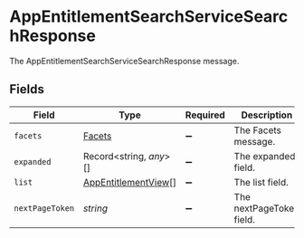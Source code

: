 # AppEntitlementSearchServiceSearchResponse

The AppEntitlementSearchServiceSearchResponse message.


## Fields

| Field                                                             | Type                                                              | Required                                                          | Description                                                       |
| ----------------------------------------------------------------- | ----------------------------------------------------------------- | ----------------------------------------------------------------- | ----------------------------------------------------------------- |
| `facets`                                                          | [Facets](../../models/shared/facets.md)                           | :heavy_minus_sign:                                                | The Facets message.                                               |
| `expanded`                                                        | Record<string, *any*>[]                                           | :heavy_minus_sign:                                                | The expanded field.                                               |
| `list`                                                            | [AppEntitlementView](../../models/shared/appentitlementview.md)[] | :heavy_minus_sign:                                                | The list field.                                                   |
| `nextPageToken`                                                   | *string*                                                          | :heavy_minus_sign:                                                | The nextPageToken field.                                          |